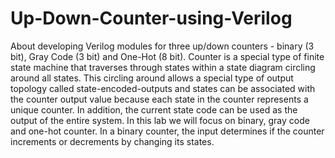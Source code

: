 # Up-Down-Counter-using-Verilog
About developing Verilog modules for three up/down counters - binary (3 bit), Gray Code (3 bit) and One-Hot (8 bit). Counter is a special type of finite state machine that traverses through states within a state diagram circling around all states. This circling around allows a special type of output topology called state-encoded-outputs and states can be associated with the counter output value because each state in the counter represents a unique counter. In addition, the current state code can be used as the output of the entire system. In this lab we will focus on binary, gray code and one-hot counter. In a binary counter, the input determines if the counter increments or decrements by changing its states. 
